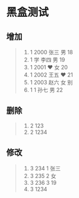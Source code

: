 # 黑盒测试

## 增加
> 1. 1 2000 张三 男 18
> 2. 1 学 李四 男 19 
> 3. 1 2001 ❤️ 女 20
> 4. 1 2002 王五 ♥ 21
> 5. 1 2003 赵六 女 别
> 6. 1 1 孙七 男 22

## 删除
> 1. 2 123
> 2. 2 1234

## 修改
> 1. 3 234 1  张三 
> 2. 3 235 2 女
> 3. 3 236 3 19
> 4. 3 1234